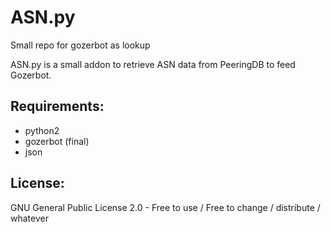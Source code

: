 # ASN.py
Small repo for gozerbot as lookup

ASN.py is a small addon to retrieve ASN data from PeeringDB to feed Gozerbot.

## Requirements:

* python2
* gozerbot (final)
* json

## License:

GNU General Public License 2.0 - Free to use / Free to change / distribute / whatever


